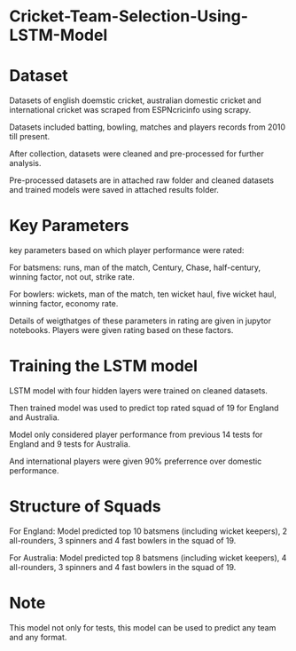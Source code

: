 # Cricket-Team-Selection-Using-LSTM-Model
# Dataset
Datasets of english doemstic cricket, australian domestic cricket and international cricket was scraped from ESPNcricinfo using scrapy. 

Datasets included batting, bowling, matches and players records from 2010 till present. 

After collection, datasets were cleaned and pre-processed for further analysis.

Pre-processed datasets are in attached raw folder and cleaned datasets and trained models were saved in attached results folder. 
# Key Parameters
key parameters based on which player performance were rated:

For batsmens: runs, man of the match, Century, Chase, half-century, winning factor, not out, strike rate.

For bowlers: wickets, man of the match, ten wicket haul, five wicket haul, winning factor, economy rate. 

Details of weigthatges of these parameters in rating are given in jupytor notebooks. Players were given rating based on these factors. 
# Training the LSTM model
LSTM model with four hidden layers were trained on cleaned datasets. 

Then trained model was used to predict top rated squad of 19 for England and Australia. 

Model only considered player performance from previous 14 tests for England and 9 tests for Australia. 

And international players were given 90% preferrence over domestic performance. 

# Structure of Squads
For England: Model predicted top 10 batsmens (including wicket keepers), 2 all-rounders, 3 spinners and 4 fast bowlers in the squad of 19. 

For Australia: Model predicted top 8 batsmens (including wicket keepers), 4 all-rounders, 3 spinners and 4 fast bowlers in the squad of 19. 
# Note
This model not only for tests, this model can be used to predict any team and any format. 
